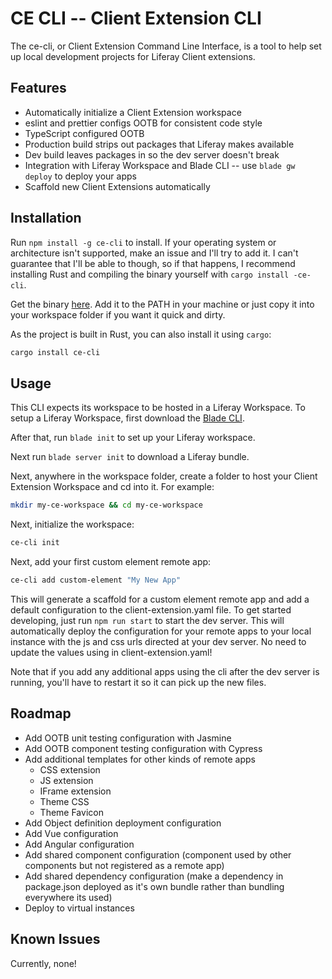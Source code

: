 # CE CLI -- Client Extension CLI

The ce-cli, or Client Extension Command Line Interface, is a tool to help
set up local development projects for Liferay Client extensions.

## Features

- Automatically initialize a Client Extension workspace
- eslint and prettier configs OOTB for consistent code style
- TypeScript configured OOTB
- Production build strips out packages that Liferay makes available
- Dev build leaves packages in so the dev server doesn't break
- Integration with Liferay Workspace and Blade CLI -- use `blade gw deploy` to deploy your apps
- Scaffold new Client Extensions automatically

## Installation

Run `npm install -g ce-cli` to install. If your operating system or architecture isn't supported, make an issue
and I'll try to add it. I can't guarantee that I'll be able to though, so if that happens, I recommend installing
Rust and compiling the binary yourself with `cargo install -ce-cli`.

Get the binary [here](https://github.com/bnheise/ce-cli/releases/tag/v0.1.0).
Add it to the PATH in your machine or just copy it into your workspace folder if you want it quick and dirty.

As the project is built in Rust, you can also install it using `cargo`:

```bash
cargo install ce-cli
```

## Usage

This CLI expects its workspace to be hosted in a Liferay Workspace.
To setup a Liferay Workspace, first download the [Blade CLI](https://help.liferay.com/hc/en-us/articles/360017885232-Installing-Blade-CLI-).

After that, run `blade init` to set up your Liferay workspace.

Next run `blade server init` to download a Liferay bundle.

Next, anywhere in the workspace folder, create a folder to host your Client Extension Workspace and cd into it.
For example:

```bash
mkdir my-ce-workspace && cd my-ce-workspace
```

Next, initialize the workspace:

```bash
ce-cli init
```

Next, add your first custom element remote app:

```bash
ce-cli add custom-element "My New App"
```

This will generate a scaffold for a custom element remote app and add a default configuration to the client-extension.yaml file.
To get started developing, just run `npm run start` to start the dev server. This will automatically deploy the configuration
for your remote apps to your local instance with the js and css urls directed at your dev server. No need to update the values
using in client-extension.yaml!

Note that if you add any additional apps using the cli after the dev server is running, you'll have to restart it so it can
pick up the new files.

## Roadmap

- Add OOTB unit testing configuration with Jasmine
- Add OOTB component testing configuration with Cypress
- Add additional templates for other kinds of remote apps
  - CSS extension
  - JS extension
  - IFrame extension
  - Theme CSS
  - Theme Favicon
- Add Object definition deployment configuration
- Add Vue configuration
- Add Angular configuration
- Add shared component configuration (component used by other components but not registered as a remote app)
- Add shared dependency configuration (make a dependency in package.json deployed as it's own bundle rather than bundling everywhere its used)
- Deploy to virtual instances

## Known Issues

Currently, none!
